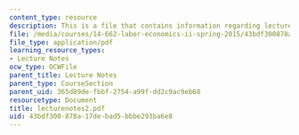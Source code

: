 ```yaml
---
content_type: resource
description: This is a file that contains information regarding lecture 2.
file: /media/courses/14-662-labor-economics-ii-spring-2015/43bdf300878a17debad5bbbe293ba6e8_MIT14_662S15_lecnotes2.pdf
file_type: application/pdf
learning_resource_types:
- Lecture Notes
ocw_type: OCWFile
parent_title: Lecture Notes
parent_type: CourseSection
parent_uid: 365d89de-fbbf-2754-a99f-dd2c9ac9eb68
resourcetype: Document
title: lecturenotes2.pdf
uid: 43bdf300-878a-17de-bad5-bbbe293ba6e8
---
```

